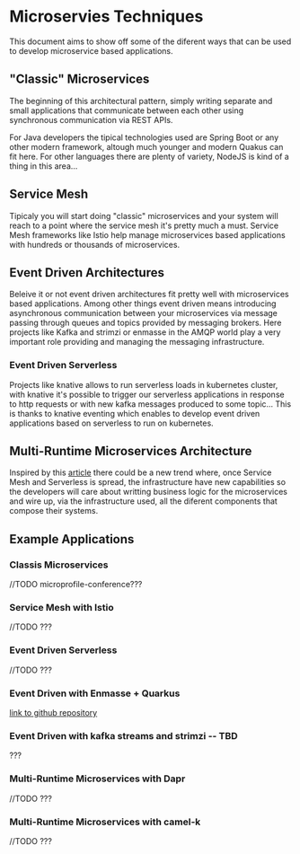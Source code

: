 # Microservies Techniques

This document aims to show off some of the diferent ways that can be used to develop microservice based applications.

## "Classic" Microservices

The beginning of this architectural pattern, simply writing separate and small applications
that communicate between each other using synchronous communication via REST APIs.

For Java developers the tipical technologies used are Spring Boot or any other modern framework, altough much younger and modern Quakus can fit here. For other languages there are plenty of variety, NodeJS is kind of a thing in this area...

## Service Mesh

Tipicaly you will start doing "classic" microservices and your system will reach to a point where 
the service mesh it's pretty much a must. Service Mesh frameworks like Istio help manage microservices based applications with hundreds or thousands of microservices.

## Event Driven Architectures

Beleive it or not event driven architectures fit pretty well with microservices based applications.
Among other things event driven means introducing asynchronous communication between your microservices via message passing through queues and topics provided by messaging brokers. Here projects like Kafka and strimzi or enmasse in the AMQP world play a very important role providing and managing the messaging infrastructure.

### Event Driven Serverless

Projects like knative allows to run serverless loads in kubernetes cluster, with knative it's possible to trigger our serverless applications in response to http requests or with new kafka messages produced to some topic... This is thanks to knative eventing which enables to develop event driven applications based on serverless to run on kubernetes.

## Multi-Runtime Microservices Architecture

Inspired by this [article](https://www.infoq.com/articles/multi-runtime-microservice-architecture/)
there could be a new trend where, once Service Mesh and Serverless is spread, the infrastructure have new capabilities so the developers will care about writting business logic for the microservices and wire up, via the infrastructure used, all the diferent components that compose their systems.

## Example Applications

### Classis Microservices
//TODO microprofile-conference???

### Service Mesh with Istio
//TODO ???

### Event Driven Serverless
//TODO ???

### Event Driven with Enmasse + Quarkus
[link to github repository](https://github.com/famartinrh/enmasse-quarkus-demo)

### Event Driven with kafka streams and strimzi -- TBD 
???

### Multi-Runtime Microservices with Dapr
//TODO ???

### Multi-Runtime Microservices with camel-k
//TODO ???





